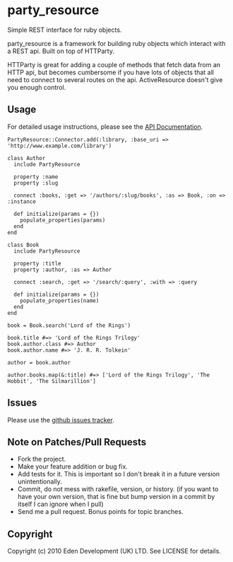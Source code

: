 # party_resource

Simple REST interface for ruby objects.

party_resource is a framework for building ruby objects which interact with a REST api. Built on top of HTTParty.

HTTParty is great for adding a couple of methods that fetch data from an HTTP api, but becomes cumbersome if you have
lots of objects that all need to connect to several routes on the api. ActiveResource doesn't give you enough control.

## Usage

For detailed usage instructions, please see the [API Documentation](http://yardoc.org/docs/frames/party_resource).

    PartyResource::Connector.add(:library, :base_uri => 'http://www.example.com/library')

    class Author
      include PartyResource

      property :name
      property :slug

      connect :books, :get => '/authors/:slug/books', :as => Book, :on => :instance

      def initialize(params = {})
        populate_properties(params)
      end
    end

    class Book
      include PartyResource

      property :title
      property :author, :as => Author

      connect :search, :get => '/search/:query', :with => :query

      def initialize(params = {})
        populate_properties(name)
      end
    end

    book = Book.search('Lord of the Rings')

    book.title #=> 'Lord of the Rings Trilogy'
    book.author.class #=> Author
    book.author.name #=> 'J. R. R. Tolkein'

    author = book.author

    author.books.map(&:title) #=> ['Lord of the Rings Trilogy', 'The Hobbit', 'The Silmarillion']

## Issues

Please use the [github issues tracker](http://github.com/edendevelopment/party_resource/issues).

## Note on Patches/Pull Requests
 
* Fork the project.
* Make your feature addition or bug fix.
* Add tests for it. This is important so I don't break it in a
  future version unintentionally.
* Commit, do not mess with rakefile, version, or history.
  (if you want to have your own version, that is fine but bump version in a commit by itself I can ignore when I pull)
* Send me a pull request. Bonus points for topic branches.

## Copyright

Copyright (c) 2010 Eden Development (UK) LTD. See LICENSE for details.
